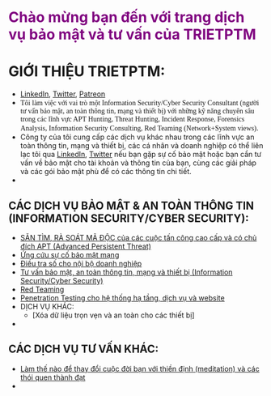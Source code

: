 # <span style="color:purple">Chào mừng bạn đến với trang dịch vụ bảo mật và tư vấn của TRIETPTM</span>

# GIỚI THIỆU TRIETPTM:
* [LinkedIn](https://www.linkedin.com/in/trietptm/), [Twitter](https://twitter.com/MinhTrietPT/with_replies), [Patreon](https://www.patreon.com/trietptm)
* <span style="font-family:Times New Roman">Tôi làm việc với vai trò một Information Security/Cyber Security Consultant (người tư vấn bảo mật, an toàn thông tin, mạng và thiết bị) với những kỹ năng chuyên sâu trong các lĩnh vực APT Hunting, Threat Hunting, Incident Response, Forensics Analysis, Information Security Consulting, Red Teaming (Network+System views)</span>.
* Công ty của tôi cung cấp các dịch vụ khác nhau trong các lĩnh vực an toàn thông tin, mạng và thiết bị, các cá nhân và doanh nghiệp có thể liên lạc tôi qua [LinkedIn](https://www.linkedin.com/in/trietptm/), [Twitter](https://twitter.com/MinhTrietPT/with_replies) nếu bạn gặp sự cố bảo mật hoặc bạn cần tư vấn về bảo mật cho tài khoản và thông tin của bạn, cùng các giải pháp và các gói bảo mật phù để có các thông tin chi tiết.
* 

## CÁC DỊCH VỤ BẢO MẬT & AN TOÀN THÔNG TIN (INFORMATION SECURITY/CYBER SECURITY):
* [SĂN TÌM, RÀ SOÁT MÃ ĐỘC của các cuộc tấn công cao cấp và có chủ đích APT (Advanced Persistent Threat)]()
* [Ứng cứu sự cố bảo mật mạng]()
* [Điều tra số cho nội bộ doanh nghiệp]()
* [Tư vấn bảo mật, an toàn thông tin, mạng và thiết bị (Information Security/Cyber Security)]()
* [Red Teaming]()
* [Penetration Testing cho hệ thống hạ tầng, dịch vụ và website]()
* DỊCH VỤ KHÁC:
  * [Xóa dữ liệu trọn vẹn và an toàn cho các thiết bị]
* 

## CÁC DỊCH VỤ TƯ VẤN KHÁC:
* [Làm thế nào để thay đổi cuộc đời bạn với thiền định (meditation) và các thói quen thành đạt]()
* 

